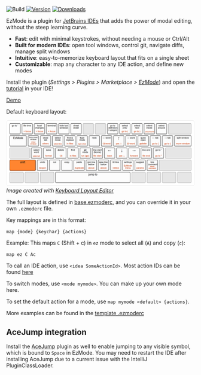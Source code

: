 ![Build](https://github.com/ivw/ezmode-intellij/workflows/Build/badge.svg)
[![Version](https://img.shields.io/jetbrains/plugin/v/27497.svg)](https://plugins.jetbrains.com/plugin/27497)
[![Downloads](https://img.shields.io/jetbrains/plugin/d/27497.svg)](https://plugins.jetbrains.com/plugin/27497)

EzMode is a plugin for [JetBrains IDEs](https://www.jetbrains.com/ides/) that adds the power of modal editing,
without the steep learning curve.

- **Fast**: edit with minimal keystrokes, without needing a mouse or Ctrl/Alt
- **Built for modern IDEs**: open tool windows, control git, navigate diffs, manage split windows
- **Intuitive**: easy-to-memorize keyboard layout that fits on a single sheet
- **Customizable**: map any character to any IDE action, and define new modes

Install the plugin (*Settings > Plugins > Marketplace > [EzMode](https://plugins.jetbrains.com/plugin/27497-ezmode)*)
and open the [tutorial](src/main/resources/com/github/ivw/ezmode/actions/tutorial.md) in your IDE!

[Demo](https://github.com/user-attachments/assets/9695bfb2-c1b6-4932-87b0-67ec47d6f5b4)

Default keyboard layout:

![Keyboard layout](KeyboardLayout.png)
*Image created
with [Keyboard Layout Editor](https://www.keyboard-layout-editor.com/#/gists/921b61bce0466d1a2678bc081b256d29)*

The full layout is defined in [base.ezmoderc](src/main/resources/com/github/ivw/ezmode/config/base.ezmoderc),
and you can override it in your own `.ezmoderc` file.

Key mappings are in this format:

```
map {mode} {keychar} {actions}
```

Example: This maps `C` (Shift + c) in `ez` mode to select all (`A`) and copy (`c`):

```
map ez C Ac
```

To call an IDE action, use `<idea SomeActionId>`. Most action IDs can be
found [here](https://github.com/JetBrains/intellij-community/blob/master/platform/platform-resources/src/keymaps/%24default.xml)

To switch modes, use `<mode mymode>`. You can make up your own mode here.

To set the default action for a mode, use `map mymode <default> {actions}`.

More examples can be found in the [template .ezmoderc](src/main/resources/com/github/ivw/ezmode/config/template.ezmoderc)

## AceJump integration

Install the [AceJump](https://github.com/acejump/AceJump) plugin as well
to enable jumping to any visible symbol, which is bound to `Space` in EzMode.
You may need to restart the IDE after installing AceJump due to a current issue with the IntelliJ PluginClassLoader.
